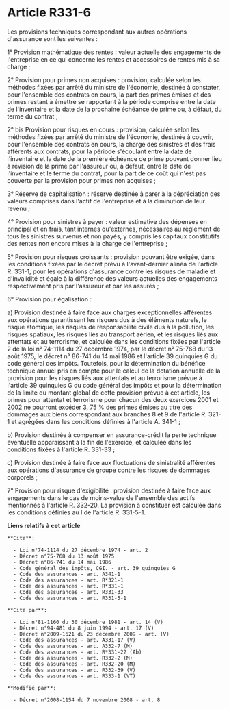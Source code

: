 # Article R331-6

Les provisions techniques correspondant aux autres opérations d'assurance sont les suivantes : 

1° Provision mathématique des rentes : valeur actuelle des engagements de l'entreprise en ce qui concerne les rentes et
accessoires de rentes mis à sa charge ; 

2° Provision pour primes non acquises : provision, calculée selon les méthodes fixées par arrêté du ministre de l'économie,
destinée à constater, pour l'ensemble des contrats en cours, la part des primes émises et des primes restant à émettre se
rapportant à la période comprise entre la date de l'inventaire et la date de la prochaine échéance de prime ou, à défaut, du
terme du contrat ; 

2° bis Provision pour risques en cours : provision, calculée selon les méthodes fixées par arrêté du ministre de l'économie,
destinée à couvrir, pour l'ensemble des contrats en cours, la charge des sinistres et des frais afférents aux contrats, pour
la période s'écoulant entre la date de l'inventaire et la date de la première échéance de prime pouvant donner lieu à
révision de la prime par l'assureur ou, à défaut, entre la date de l'inventaire et le terme du contrat, pour la part de ce
coût qui n'est pas couverte par la provision pour primes non acquises ; 

3° Réserve de capitalisation : réserve destinée à parer à la dépréciation des valeurs comprises dans l'actif de l'entreprise
et à la diminution de leur revenu ; 

4° Provision pour sinistres à payer : valeur estimative des dépenses en principal et en frais, tant internes qu'externes,
nécessaires au règlement de tous les sinistres survenus et non payés, y compris les capitaux constitutifs des rentes non
encore mises à la charge de l'entreprise ; 

5° Provision pour risques croissants : provision pouvant être exigée, dans les conditions fixées par le décret prévu à
l'avant-dernier alinéa de l'article R. 331-1, pour les opérations d'assurance contre les risques de maladie et d'invalidité
et égale à la différence des valeurs actuelles des engagements respectivement pris par l'assureur et par les assurés ; 

6° Provision pour égalisation : 

a) Provision destinée à faire face aux charges exceptionnelles afférentes aux opérations garantissant les risques dus à des
éléments naturels, le risque atomique, les risques de responsabilité civile dus à la pollution, les risques spatiaux, les
risques liés au transport aérien, et les risques liés aux attentats et au terrorisme, et calculée dans les conditions fixées
par l'article 2 de la loi n° 74-1114 du 27 décembre 1974, par le décret n° 75-768 du 13 août 1975, le décret n° 86-741 du 14
mai 1986 et l'article 39 quinquies G du code général des impôts. Toutefois, pour la détermination du bénéfice technique
annuel pris en compte pour le calcul de la dotation annuelle de la provision pour les risques liés aux attentats et au
terrorisme prévue à l'article 39 quinquies G du code général des impôts et pour la détermination de la limite du montant
global de cette provision prévue à cet article, les primes pour attentat et terrorisme pour chacun des deux exercices 2001 et
2002 ne pourront excéder 3, 75 % des primes émises au titre des dommages aux biens correspondant aux branches 8 et 9 de
l'article R. 321-1 et agrégées dans les conditions définies à l'article A. 341-1 ; 

b) Provision destinée à compenser en assurance-crédit la perte technique éventuelle apparaissant à la fin de l'exercice, et
calculée dans les conditions fixées à l'article R. 331-33 ; 

c) Provision destinée à faire face aux fluctuations de sinistralité afférentes aux opérations d'assurance de groupe contre
les risques de dommages corporels ; 

7° Provision pour risque d'exigibilité : provision destinée à faire face aux engagements dans le cas de moins-value de
l'ensemble des actifs mentionnés à l'article R. 332-20. La provision à constituer est calculée dans les conditions définies
au I de l'article R. 331-5-1.

**Liens relatifs à cet article**

	**Cite**:

	  - Loi n°74-1114 du 27 décembre 1974 - art. 2
	  - Décret n°75-768 du 13 août 1975
	  - Décret n°86-741 du 14 mai 1986
	  - Code général des impôts, CGI. - art. 39 quinquies G
	  - Code des assurances - art. A341-1
	  - Code des assurances - art. R*321-1
	  - Code des assurances - art. R*331-1
	  - Code des assurances - art. R331-33
	  - Code des assurances - art. R331-5-1

	**Cité par**:

	  - Loi n°81-1160 du 30 décembre 1981 - art. 14 (V)
	  - Décret n°94-481 du 8 juin 1994 - art. 17 (V)
	  - Décret n°2009-1621 du 23 décembre 2009 - art. (V)
	  - Code des assurances - art. A331-17 (V)
	  - Code des assurances - art. A332-7 (M)
	  - Code des assurances - art. R*331-22 (Ab)
	  - Code des assurances - art. R332-2 (M)
	  - Code des assurances - art. R332-20 (M)
	  - Code des assurances - art. R332-39 (V)
	  - Code des assurances - art. R333-1 (VT)

	**Modifié par**:

	  - Décret n°2008-1154 du 7 novembre 2008 - art. 8
